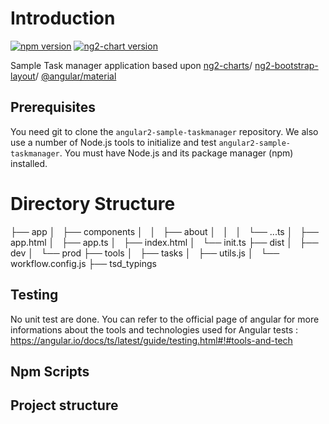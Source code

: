 # Introduction
[![npm version](https://badge.fury.io/js/%40angular%2Fmaterial.svg)](https://www.npmjs.com/package/%40angular%2Fmaterial)
[![ng2-chart version](https://badge.fury.io/js/ng2-charts.svg)](https://www.npmjs.com/package/ng2-charts)

Sample Task manager application based upon [ng2-charts](https://github.com/valor-software/ng2-charts)/ [ng2-bootstrap-layout](https://github.com/FrontendMatter/ng2-bootstrap-layout)/ [@angular/material](https://github.com/angular/material2)

## Prerequisites
You need git to clone the `angular2-sample-taskmanager` repository.
We also use a number of Node.js tools to initialize and test `angular2-sample-taskmanager`. You must have Node.js
and its package manager (npm) installed.

# Directory Structure

├── app
│   ├── components
│   │   ├── about
│   │   │   └── ...ts
│   ├── app.html
│   ├── app.ts
│   ├── index.html
│   └── init.ts
├── dist
│   ├── dev
│   └── prod
├── tools
│   ├── tasks
│   ├── utils.js
│   └── workflow.config.js
├── tsd_typings

## Testing
No unit test are done. 
You can refer to the official page of angular for more informations about the tools and technologies used for Angular tests :
https://angular.io/docs/ts/latest/guide/testing.html#!#tools-and-tech

## Npm Scripts
## Project structure

